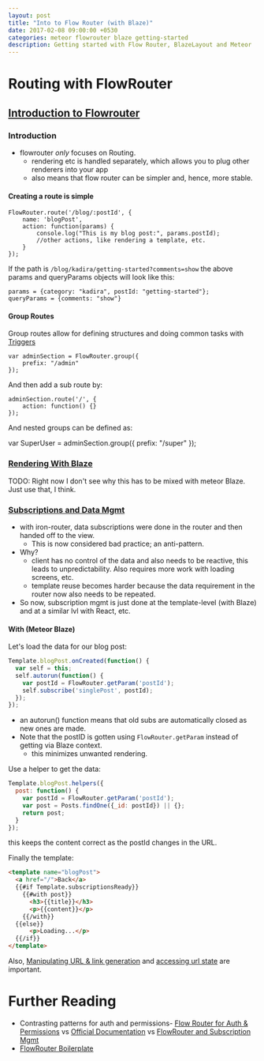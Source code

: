 ```yaml
---
layout: post
title: "Into to Flow Router (with Blaze)"
date: 2017-02-08 09:00:00 +0530
categories: meteor flowrouter blaze getting-started
description: Getting started with Flow Router, BlazeLayout and Meteor
---
```


# Routing with FlowRouter

## [Introduction to Flowrouter](https://kadira.io/academy/meteor-routing-guide/content/introduction-to-flow-router)

### Introduction 

- flowrouter *only* focuses on Routing.
    - rendering etc is handled separately, which allows you to plug other renderers into your app 
    - also means that flow router can be simpler and, hence, more stable.

#### Creating a route is simple

```
FlowRouter.route('/blog/:postId', {
    name: 'blogPost',
    action: function(params) {
        console.log("This is my blog post:", params.postId);
        //other actions, like rendering a template, etc.
    }
});
```

If the path is `/blog/kadira/getting-started?comments=show` the above params and queryParams objects will look like this:

```
params = {category: "kadira", postId: "getting-started"};
queryParams = {comments: "show"}
```

#### Group Routes

Group routes allow for defining structures and doing common tasks with [Triggers](https://kadira.io/academy/meteor-routing-guide/content/triggers)

```
var adminSection = FlowRouter.group({
    prefix: "/admin"
});
```

And then add a sub route by:

```
adminSection.route('/', {
    action: function() {}
});
```

And nested groups can be defined as:

var SuperUser = adminSection.group({
    prefix: "/super"
});

### [Rendering With Blaze](https://kadira.io/academy/meteor-routing-guide/content/rendering-blaze-templates)

TODO: Right now I don't see why this has to be mixed with meteor Blaze. Just use that, I think.

### [Subscriptions and Data Mgmt](https://kadira.io/academy/meteor-routing-guide/content/subscriptions-and-data-management)

- with iron-router, data subscriptions were done in the router and then handed off to the view.
    - This is now considered bad practice; an anti-pattern.
- Why?
    - client has no control of the data and also needs to be reactive, this leads to unpredictability. Also requires more work with loading screens, etc.
    - template reuse becomes harder because the data requirement in the router now also needs to be repeated.
- So now, subscription mgmt is just done at the template-level (with Blaze) and at a similar lvl with React, etc.

#### With (Meteor Blaze)

Let's load the data for our blog post:

```js
Template.blogPost.onCreated(function() {
  var self = this;
  self.autorun(function() {
    var postId = FlowRouter.getParam('postId');
    self.subscribe('singlePost', postId);  
  });
});
```

- an autorun() function means that old subs are automatically closed as new ones are made.
- Note that the postID is gotten using `FlowRouter.getParam` instead of getting via Blaze context.
    - this minimizes unwanted rendering.

Use a helper to get the data:

```js
Template.blogPost.helpers({
  post: function() {
    var postId = FlowRouter.getParam('postId');
    var post = Posts.findOne({_id: postId}) || {};
    return post;
  }
});
```

this keeps the content correct as the postId changes in the URL.

Finally the template:

```html
<template name="blogPost">
  <a href="/">Back</a>
  {{#if Template.subscriptionsReady}}
    {{#with post}}
      <h3>{{title}}</h3>
      <p>{{content}}</p>
    {{/with}}
  {{else}}
      <p>Loading...</p>
  {{/if}}
</template>
```

Also, [Manipulating URL & link generation](https://kadira.io/academy/meteor-routing-guide/content/manipulating-the-url-and-link-generation) and [accessing url state](https://kadira.io/academy/meteor-routing-guide/content/accessing-the-url-state) are important.


# Further Reading

* Contrasting patterns for auth and permissions- [Flow Router for Auth & Permissions](https://medium.com/@satyavh/using-flow-router-for-authentication-ba7bb2644f42) vs [Official Documentation](https://kadira.io/academy/meteor-routing-guide/content/implementing-auth-logic-and-permissions) vs [FlowRouter and Subscription Mgmt](https://meteorhacks.com/flow-router-and-subscription-management/)
* [FlowRouter Boilerplate](https://medium.com/meteor-js/starting-meteorjs-with-flow-router-cb7803ee7234)


